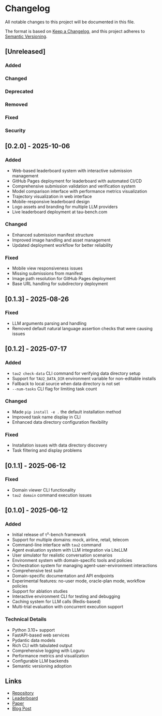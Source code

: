 # Changelog

All notable changes to this project will be documented in this file.

The format is based on [Keep a Changelog](https://keepachangelog.com/en/1.0.0/),
and this project adheres to [Semantic Versioning](https://semver.org/spec/v2.0.0.html).

## [Unreleased]

### Added

### Changed

### Deprecated

### Removed

### Fixed

### Security

## [0.2.0] - 2025-10-06

### Added
- Web-based leaderboard system with interactive submission management
- GitHub Pages deployment for leaderboard with automated CI/CD
- Comprehensive submission validation and verification system
- Model comparison interface with performance metrics visualization
- Trajectory visualization in web interface
- Mobile-responsive leaderboard design
- Logo assets and branding for multiple LLM providers
- Live leaderboard deployment at tau-bench.com

### Changed
- Enhanced submission manifest structure
- Improved image handling and asset management
- Updated deployment workflow for better reliability

### Fixed
- Mobile view responsiveness issues
- Missing submissions from manifest
- Image path resolution for GitHub Pages deployment
- Base URL handling for subdirectory deployment

## [0.1.3] - 2025-08-26

### Fixed
- LLM arguments parsing and handling
- Removed default natural language assertion checks that were causing issues

## [0.1.2] - 2025-07-17

### Added
- `tau2 check-data` CLI command for verifying data directory setup
- Support for `TAU2_DATA_DIR` environment variable for non-editable installs
- Fallback to local source when data directory is not set
- `--num-tasks` CLI flag for limiting task count

### Changed
- Made `pip install -e .` the default installation method
- Improved task name display in CLI
- Enhanced data directory configuration flexibility

### Fixed
- Installation issues with data directory discovery
- Task filtering and display problems

## [0.1.1] - 2025-06-12

### Fixed
- Domain viewer CLI functionality
- `tau2 domain` command execution issues

## [0.1.0] - 2025-06-12

### Added
- Initial release of τ²-bench framework
- Support for multiple domains: mock, airline, retail, telecom
- Command-line interface with `tau2` command
- Agent evaluation system with LLM integration via LiteLLM
- User simulator for realistic conversation scenarios
- Environment system with domain-specific tools and policies
- Orchestration system for managing agent-user-environment interactions
- Comprehensive test suite
- Domain-specific documentation and API endpoints
- Experimental features: no-user mode, oracle-plan mode, workflow policies
- Support for ablation studies
- Interactive environment CLI for testing and debugging
- Caching system for LLM calls (Redis-based)
- Multi-trial evaluation with concurrent execution support

### Technical Details
- Python 3.10+ support
- FastAPI-based web services
- Pydantic data models
- Rich CLI with tabulated output
- Comprehensive logging with Loguru
- Performance metrics and visualization
- Configurable LLM backends
- Semantic versioning adoption

## Links
- [Repository](https://github.com/sierra-research/tau2-bench)
- [Leaderboard](https://tau-bench.com)
- [Paper](https://arxiv.org/abs/2506.07982)
- [Blog Post](https://sierra.ai/blog/benchmarking-agents-in-collaborative-real-world-scenarios)